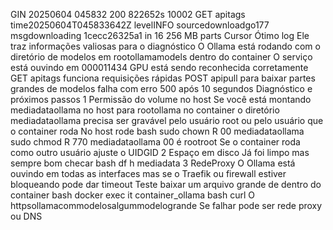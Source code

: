 GIN 20250604  045832  200  822652s  10002  GET apitags
time20250604T045833642Z levelINFO sourcedownloadgo177 msgdownloading 1cecc26325a1 in 16 256 MB parts
Cursor
Ótimo log Ele traz informações valiosas para o diagnóstico
 O Ollama está rodando com o diretório de modelos em rootollamamodels dentro do container
 O serviço está ouvindo em 000011434
 GPU está sendo reconhecida corretamente
 GET apitags funciona requisições rápidas
 POST apipull para baixar partes grandes de modelos falha com erro 500 após 10 segundos
 Diagnóstico e próximos passos
 1 Permissão do volume no host
Se você está montando mediadataollama no host para rootollama no container o diretório mediadataollama precisa ser gravável pelo usuário root ou pelo usuário que o container roda
No host rode
bash
sudo chown R 00 mediadataollama
sudo chmod R 770 mediadataollama
 00 é rootroot Se o container roda como outro usuário ajuste o UIDGID
 2 Espaço em disco
Já foi limpo mas sempre bom checar
bash
df h mediadata
 3 RedeProxy
 O Ollama está ouvindo em todas as interfaces mas se o Traefik ou firewall estiver bloqueando pode dar timeout
 Teste baixar um arquivo grande de dentro do container
bash
docker exec it container_ollama bash
curl O httpsollamacommodelosalgummodelogrande
 Se falhar pode ser rede proxy ou DNS